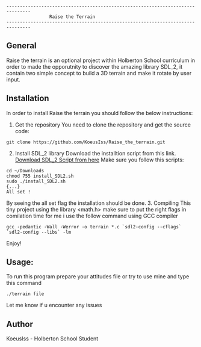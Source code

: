 ```
-------------------------------------------------------------------------------
				Raise the Terrain
-------------------------------------------------------------------------------
```
## General
Raise the terrain is an optional project within Holberton School curriculum in
order to made the opporutnity to discover the amazing library SDL_2, it contain
two simple concept to build a 3D terrain and make it rotate by user input.
## Installation
In order to install Raise the terrain you should follow the below instructions:
1. Get the repository
You need to clone the repository and get the source code:
```
git clone https://github.com/KoeusIss/Raise_the_terrain.git
```
2. Install SDL_2 library
Download the installtion script from this link.
[Download SDL_2 Script from here](https://s3.amazonaws.com/intranet-projects-files/holbertonschool-low_level_programming/graphics_programming/install_SDL2.sh)
Make sure you follow this scripts:
```
cd ~/Downloads
chmod 755 install_SDL2.sh
sudo ./install_SDL2.sh
{...}
All set !
```
By seeing the all set flag the installation should be done.
3. Compiling
This tiny project using the library <math.h> make sure to put the right flags in comilation time for me i use the follow command using GCC compiler
```
gcc -pedantic -Wall -Werror -o terrain *.c `sdl2-config --cflags` `sdl2-config --libs` -lm
```
Enjoy!
## Usage:
To run this program prepare your attitudes file or try to use mine and type this command
```
./terrain file
```
Let me know if u encounter any issues
## Author
KoeusIss - Holberton School Student
